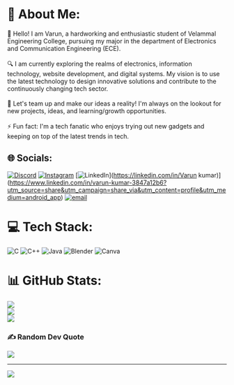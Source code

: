# 💫 About Me:
👋 Hello! I am Varun, a hardworking and enthusiastic student of Velammal Engineering College, pursuing my major in the department of Electronics and Communication Engineering (ECE).<br><br>🔍 I am currently exploring the realms of electronics, information technology, website development, and digital systems. My vision is to use the latest technology to design innovative solutions and contribute to the continuously changing tech sector.<br><br>💬 Let's team up and make our ideas a reality! I'm always on the lookout for new projects, ideas, and learning/growth opportunities.<br><br>⚡ Fun fact: I'm a tech fanatic who enjoys trying out new gadgets and keeping on top of the latest trends in tech.


## 🌐 Socials:
[![Discord](https://img.shields.io/badge/Discord-%237289DA.svg?logo=discord&logoColor=white)](https://discord.gg/steb2685) [![Instagram](https://img.shields.io/badge/Instagram-%23E4405F.svg?logo=Instagram&logoColor=white)]((https://www.instagram.com/varun_k_kumar/profilecard/)) [![LinkedIn](https://img.shields.io/badge/LinkedIn-%230077B5.svg?logo=linkedin&logoColor=white[)](https://linkedin.com/in/Varun kumar)](https://www.linkedin.com/in/varun-kumar-3847a12b6?utm_source=share&utm_campaign=share_via&utm_content=profile&utm_medium=android_app) [![email](https://img.shields.io/badge/Email-D14836?logo=gmail&logoColor=white)](mailto:Varunkausal2004@gmail.com) 

# 💻 Tech Stack:
![C](https://img.shields.io/badge/c-%2300599C.svg?style=for-the-badge&logo=c&logoColor=white) ![C++](https://img.shields.io/badge/c++-%2300599C.svg?style=for-the-badge&logo=c%2B%2B&logoColor=white) ![Java](https://img.shields.io/badge/java-%23ED8B00.svg?style=for-the-badge&logo=openjdk&logoColor=white) ![Blender](https://img.shields.io/badge/blender-%23F5792A.svg?style=for-the-badge&logo=blender&logoColor=white) ![Canva](https://img.shields.io/badge/Canva-%2300C4CC.svg?style=for-the-badge&logo=Canva&logoColor=white)
# 📊 GitHub Stats:
![](https://github-readme-stats.vercel.app/api?username=Varunkkumar&theme=dark&hide_border=false&include_all_commits=false&count_private=false)<br/>
![](https://nirzak-streak-stats.vercel.app/?user=Varunkkumar&theme=dark&hide_border=false)<br/>
![](https://github-readme-stats.vercel.app/api/top-langs/?username=Varunkkumar&theme=dark&hide_border=false&include_all_commits=false&count_private=false&layout=compact)

### ✍️ Random Dev Quote
![](https://quotes-github-readme.vercel.app/api?type=horizontal&theme=radical)

---
[![](https://visitcount.itsvg.in/api?id=Varunkkumar&icon=1&color=1)](https://visitcount.itsvg.in)

<!-- Proudly created with GPRM ( https://gprm.itsvg.in ) -->
